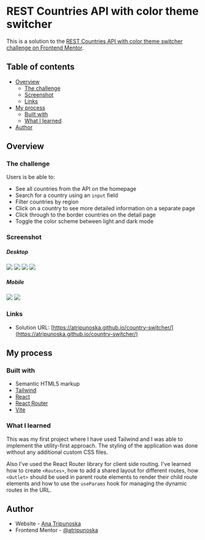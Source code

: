 # REST Countries API with color theme switcher

This is a solution to the [REST Countries API with color theme switcher challenge on Frontend Mentor](https://www.frontendmentor.io/challenges/rest-countries-api-with-color-theme-switcher-5cacc469fec04111f7b848ca).

## Table of contents

- [Overview](#overview)
  - [The challenge](#the-challenge)
  - [Screenshot](#screenshot)
  - [Links](#links)
- [My process](#my-process)
  - [Built with](#built-with)
  - [What I learned](#what-i-learned)
- [Author](#author)

## Overview

### The challenge

Users is be able to:

- See all countries from the API on the homepage
- Search for a country using an `input` field
- Filter countries by region
- Click on a country to see more detailed information on a separate page
- Click through to the border countries on the detail page
- Toggle the color scheme between light and dark mode

### Screenshot

##### Desktop

![](./desktop-lightmode.png)
![](./desktop-darkmode.png)
![](./desktop-innerlightmode.png)
![](./desktop-innerpage.png)

##### Mobile

![](./mobile-lightmode.png)
![](./mobile-innerpage.png)

### Links

- Solution URL: [https://atripunoska.github.io/country-switcher/](https://atripunoska.github.io/country-switcher/)

## My process

### Built with

- Semantic HTML5 markup
- [Tailwind](https://tailwindcss.com/)
- [React](https://reactjs.org/)
- [React Router](https://reactrouter.com/en/main)
- [Vite](https://vitejs.dev/)

### What I learned

This was my first project where I have used Tailwind and I was able to implement the utility-first approach. The styling of the application was done without any additional custom CSS files.

Also I've used the React Router library for client side routing. I've learned how to create `<Routes>`, how to add a shared layout for different routes, how `<Outlet>` should be used in parent route elements to render their child route elements and how to use the `useParams` hook for managing the dynamic routes in the URL.

## Author

- Website - [Ana Tripunoska](https://atripunoska.github.io/)
- Frontend Mentor - [@atripunoska](https://www.frontendmentor.io/profile/atripunoska)
